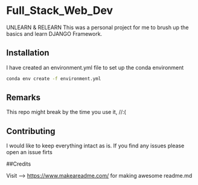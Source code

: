 # Full_Stack_Web_Dev

UNLEARN &amp; RELEARN
This was a personal project for me to brush up the basics and learn DJANGO Framework.

## Installation

I have created an environment.yml file to set up the conda environment

```bash
conda env create -f environment.yml
```

## Remarks

This repo might break by the time you use it, //:(

## Contributing
I would like to keep everything intact as is. If you find any issues please open an issue firts

##Credits

Visit --> https://www.makeareadme.com/ for making awesome readme.md
